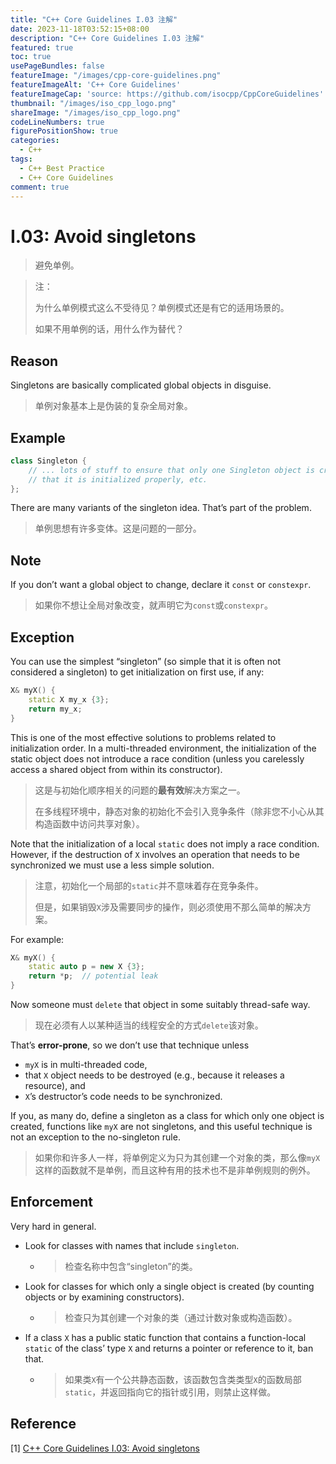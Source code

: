 ```yaml
---
title: "C++ Core Guidelines I.03 注解"
date: 2023-11-18T03:52:15+08:00
description: "C++ Core Guidelines I.03 注解"
featured: true
toc: true
usePageBundles: false
featureImage: "/images/cpp-core-guidelines.png"
featureImageAlt: 'C++ Core Guidelines'
featureImageCap: 'source: https://github.com/isocpp/CppCoreGuidelines'
thumbnail: "/images/iso_cpp_logo.png"
shareImage: "/images/iso_cpp_logo.png"
codeLineNumbers: true
figurePositionShow: true
categories:
  - C++
tags:
  - C++ Best Practice
  - C++ Core Guidelines
comment: true
---
```


# I.03: Avoid singletons

>避免单例。

> 注：
>
> 为什么单例模式这么不受待见？单例模式还是有它的适用场景的。
>
> 如果不用单例的话，用什么作为替代？

## Reason

Singletons are basically complicated global objects in disguise.

>单例对象基本上是伪装的复杂全局对象。

## Example

```c++
class Singleton {
    // ... lots of stuff to ensure that only one Singleton object is created,
    // that it is initialized properly, etc.
};
```

There are many variants of the singleton idea. That’s part of the problem.

>单例思想有许多变体。这是问题的一部分。

## Note

If you don’t want a global object to change, declare it `const` or `constexpr`.

>如果你不想让全局对象改变，就声明它为`const`或`constexpr`。

## Exception

You can use the simplest “singleton” (so simple that it is often not considered a singleton) to get initialization on first use, if any:

```c++
X& myX() {
    static X my_x {3};
    return my_x;
}
```

This is one of the most effective solutions to problems related to initialization order. In a multi-threaded environment, the initialization of the static object does not introduce a race condition (unless you carelessly access a shared object from within its constructor).

>这是与初始化顺序相关的问题的**最有效**解决方案之一。
>
>在多线程环境中，静态对象的初始化不会引入竞争条件（除非您不小心从其构造函数中访问共享对象）。

Note that the initialization of a local `static` does not imply a race condition. However, if the destruction of `X` involves an operation that needs to be synchronized we must use a less simple solution.

> 注意，初始化一个局部的`static`并不意味着存在竞争条件。
>
> 但是，如果销毁`X`涉及需要同步的操作，则必须使用不那么简单的解决方案。

For example:

```c++
X& myX() {
    static auto p = new X {3};
    return *p;  // potential leak
}
```

Now someone must `delete` that object in some suitably thread-safe way.

>现在必须有人以某种适当的线程安全的方式`delete`该对象。

That’s **error-prone**, so we don’t use that technique unless

- `myX` is in multi-threaded code,
- that `X` object needs to be destroyed (e.g., because it releases a resource), and
- `X`’s destructor’s code needs to be synchronized.

If you, as many do, define a singleton as a class for which only one object is created, functions like `myX` are not singletons, and this useful technique is not an exception to the no-singleton rule.

>如果你和许多人一样，将单例定义为只为其创建一个对象的类，那么像`myX`这样的函数就不是单例，而且这种有用的技术也不是非单例规则的例外。

## Enforcement

Very hard in general.

- Look for classes with names that include `singleton`.

  - > 检查名称中包含“singleton”的类。

- Look for classes for which only a single object is created (by counting objects or by examining constructors).

  - > 检查只为其创建一个对象的类（通过计数对象或构造函数）。

- If a class `X` has a public static function that contains a function-local `static` of the class’ type `X` and returns a pointer or reference to it, ban that.

  - > 如果类`X`有一个公共静态函数，该函数包含类类型`X`的函数局部`static`，并返回指向它的指针或引用，则禁止这样做。

## Reference

[1] [C++ Core Guidelines I.03: Avoid singletons](https://isocpp.github.io/CppCoreGuidelines/CppCoreGuidelines#i3-avoid-singletons)
